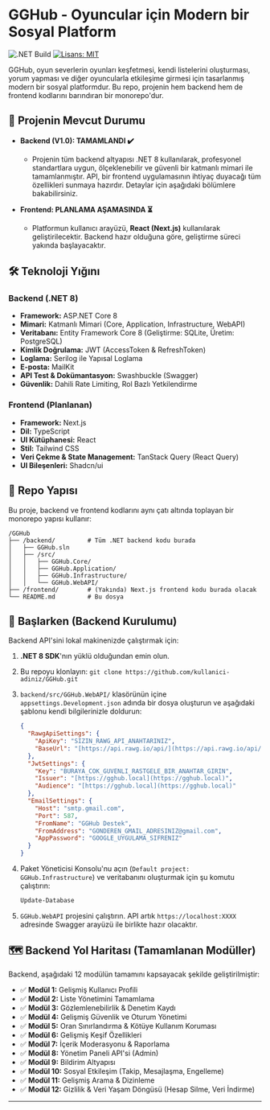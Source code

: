 # GGHub - Oyuncular için Modern bir Sosyal Platform

![.NET Build](https://github.com/github/docs/actions/workflows/main.yml/badge.svg)
[![Lisans: MIT](https://img.shields.io/badge/Lisans-MIT-yellow.svg)](https://opensource.org/licenses/MIT)

GGHub, oyun severlerin oyunları keşfetmesi, kendi listelerini oluşturması, yorum yapması ve diğer oyuncularla etkileşime girmesi için tasarlanmış modern bir sosyal platformdur. Bu repo, projenin hem backend hem de frontend kodlarını barındıran bir monorepo'dur.

## 🚧 Projenin Mevcut Durumu

* **Backend (V1.0): TAMAMLANDI ✔️**
    * Projenin tüm backend altyapısı .NET 8 kullanılarak, profesyonel standartlara uygun, ölçeklenebilir ve güvenli bir katmanlı mimari ile tamamlanmıştır. API, bir frontend uygulamasının ihtiyaç duyacağı tüm özellikleri sunmaya hazırdır. Detaylar için aşağıdaki bölümlere bakabilirsiniz.

* **Frontend: PLANLAMA AŞAMASINDA ⏳**
    * Platformun kullanıcı arayüzü, **React (Next.js)** kullanılarak geliştirilecektir. Backend hazır olduğuna göre, geliştirme süreci yakında başlayacaktır.

## 🛠️ Teknoloji Yığını

### Backend (.NET 8)

* **Framework:** ASP.NET Core 8
* **Mimari:** Katmanlı Mimari (Core, Application, Infrastructure, WebAPI)
* **Veritabanı:** Entity Framework Core 8 (Geliştirme: SQLite, Üretim: PostgreSQL)
* **Kimlik Doğrulama:** JWT (AccessToken & RefreshToken)
* **Loglama:** Serilog ile Yapısal Loglama
* **E-posta:** MailKit
* **API Test & Dokümantasyon:** Swashbuckle (Swagger)
* **Güvenlik:** Dahili Rate Limiting, Rol Bazlı Yetkilendirme

### Frontend (Planlanan)

* **Framework:** Next.js
* **Dil:** TypeScript
* **UI Kütüphanesi:** React
* **Stil:** Tailwind CSS
* **Veri Çekme & State Management:** TanStack Query (React Query)
* **UI Bileşenleri:** Shadcn/ui

## 📂 Repo Yapısı

Bu proje, backend ve frontend kodlarını aynı çatı altında toplayan bir monorepo yapısı kullanır:

```
/GGHub
├── /backend/         # Tüm .NET backend kodu burada
│   ├── GGHub.sln
│   ├── /src/
│   │   ├── GGHub.Core/
│   │   ├── GGHub.Application/
│   │   ├── GGHub.Infrastructure/
│   │   └── GGHub.WebAPI/
├── /frontend/        # (Yakında) Next.js frontend kodu burada olacak
└── README.md         # Bu dosya
```

## 🚀 Başlarken (Backend Kurulumu)

Backend API'sini lokal makinenizde çalıştırmak için:

1.  **.NET 8 SDK**'nın yüklü olduğundan emin olun.
2.  Bu repoyu klonlayın: `git clone https://github.com/kullanici-adiniz/GGHub.git`
3.  `backend/src/GGHub.WebAPI/` klasörünün içine `appsettings.Development.json` adında bir dosya oluşturun ve aşağıdaki şablonu kendi bilgilerinizle doldurun:

    ```json
    {
      "RawgApiSettings": {
        "ApiKey": "SIZIN_RAWG_API_ANAHTARINIZ",
        "BaseUrl": "[https://api.rawg.io/api/](https://api.rawg.io/api/)"
      },
      "JwtSettings": {
        "Key": "BURAYA_COK_GUVENLI_RASTGELE_BIR_ANAHTAR_GIRIN",
        "Issuer": "[https://gghub.local](https://gghub.local)",
        "Audience": "[https://gghub.local](https://gghub.local)"
      },
      "EmailSettings": {
        "Host": "smtp.gmail.com",
        "Port": 587,
        "FromName": "GGHub Destek",
        "FromAddress": "GONDEREN_GMAIL_ADRESINIZ@gmail.com",
        "AppPassword": "GOOGLE_UYGULAMA_SIFRENIZ"
      }
    }
    ```
4.  Paket Yöneticisi Konsolu'nu açın (`Default project: GGHub.Infrastructure`) ve veritabanını oluşturmak için şu komutu çalıştırın:
    ```powershell
    Update-Database
    ```
5.  `GGHub.WebAPI` projesini çalıştırın. API artık `https://localhost:XXXX` adresinde Swagger arayüzü ile birlikte hazır olacaktır.

## 🗺️ Backend Yol Haritası (Tamamlanan Modüller)

Backend, aşağıdaki 12 modülün tamamını kapsayacak şekilde geliştirilmiştir:
- ✅ **Modül 1:** Gelişmiş Kullanıcı Profili
- ✅ **Modül 2:** Liste Yönetimini Tamamlama
- ✅ **Modül 3:** Gözlemlenebilirlik & Denetim Kaydı
- ✅ **Modül 4:** Gelişmiş Güvenlik ve Oturum Yönetimi
- ✅ **Modül 5:** Oran Sınırlandırma & Kötüye Kullanım Koruması
- ✅ **Modül 6:** Gelişmiş Keşif Özellikleri
- ✅ **Modül 7:** İçerik Moderasyonu & Raporlama
- ✅ **Modül 8:** Yönetim Paneli API'si (Admin)
- ✅ **Modül 9:** Bildirim Altyapısı
- ✅ **Modül 10:** Sosyal Etkileşim (Takip, Mesajlaşma, Engelleme)
- ✅ **Modül 11:** Gelişmiş Arama & Dizinleme
- ✅ **Modül 12:** Gizlilik & Veri Yaşam Döngüsü (Hesap Silme, Veri İndirme)

---
